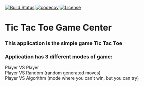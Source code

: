 [![Build Status](https://travis-ci.org/KoliushkoArtem/Tic-Tac-Toe-Game.svg?branch=main)](https://travis-ci.org/KoliushkoArtem/Tic-Tac-Toe-Game)
[![codecov](https://codecov.io/gh/KoliushkoArtem/Tic-Tac-Toe-Game/branch/master/graph/badge.svg?token=82WV8Y3629)](https://codecov.io/gh/KoliushkoArtem/Tic-Tac-Toe-Game)
[![License](https://img.shields.io/badge/License-Apache%202.0-blue.svg)](https://opensource.org/licenses/Apache-2.0)

# Tic Tac Toe Game Center
### This application is the simple game Tic Tac Toe
### Application has 3 different modes of game:
Player VS Player<br>
Player VS Random (random generated moves)<br>
Player VS Algorithm (mode where you can't win, but you can try)<br>
